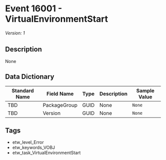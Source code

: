 # Event 16001 - VirtualEnvironmentStart
###### Version: 1

## Description
None

## Data Dictionary
|Standard Name|Field Name|Type|Description|Sample Value|
|---|---|---|---|---|
|TBD|PackageGroup|GUID|None|`None`|
|TBD|Version|GUID|None|`None`|

## Tags
* etw_level_Error
* etw_keywords_VOBJ
* etw_task_VirtualEnvironmentStart